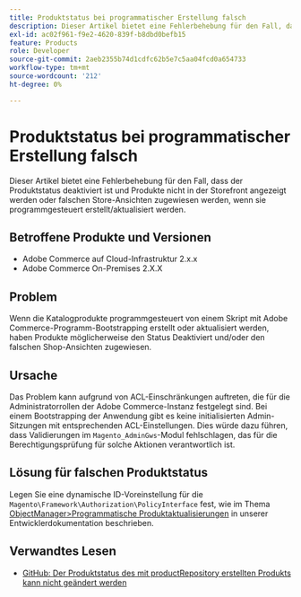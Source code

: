 ```yaml
---
title: Produktstatus bei programmatischer Erstellung falsch
description: Dieser Artikel bietet eine Fehlerbehebung für den Fall, dass der Produktstatus deaktiviert ist und Produkte nicht in der Storefront angezeigt werden oder falschen Store-Ansichten zugewiesen werden, wenn sie programmgesteuert erstellt/aktualisiert werden.
exl-id: ac02f961-f9e2-4620-839f-b8dbd0befb15
feature: Products
role: Developer
source-git-commit: 2aeb2355b74d1cdfc62b5e7c5aa04fcd0a654733
workflow-type: tm+mt
source-wordcount: '212'
ht-degree: 0%

---
```


# Produktstatus bei programmatischer Erstellung falsch

Dieser Artikel bietet eine Fehlerbehebung für den Fall, dass der Produktstatus deaktiviert ist und Produkte nicht in der Storefront angezeigt werden oder falschen Store-Ansichten zugewiesen werden, wenn sie programmgesteuert erstellt/aktualisiert werden.

## Betroffene Produkte und Versionen

* Adobe Commerce auf Cloud-Infrastruktur 2.x.x
* Adobe Commerce On-Premises 2.X.X

## Problem

Wenn die Katalogprodukte programmgesteuert von einem Skript mit Adobe Commerce-Programm-Bootstrapping erstellt oder aktualisiert werden, haben Produkte möglicherweise den Status Deaktiviert und/oder den falschen Shop-Ansichten zugewiesen.

## Ursache

Das Problem kann aufgrund von ACL-Einschränkungen auftreten, die für die Administratorrollen der Adobe Commerce-Instanz festgelegt sind. Bei einem Bootstrapping der Anwendung gibt es keine initialisierten Admin-Sitzungen mit entsprechenden ACL-Einstellungen. Dies würde dazu führen, dass Validierungen im `Magento_AdminGws`-Modul fehlschlagen, das für die Berechtigungsprüfung für solche Aktionen verantwortlich ist.

## Lösung für falschen Produktstatus

Legen Sie eine dynamische ID-Voreinstellung für die `Magento\Framework\Authorization\PolicyInterface` fest, wie im Thema [ObjectManager>Programmatische Produktaktualisierungen](https://developer.adobe.com/commerce/php/development/components/object-manager/) in unserer Entwicklerdokumentation beschrieben.

## Verwandtes Lesen

* [GitHub: Der Produktstatus des mit productRepository erstellten Produkts kann nicht geändert werden](https://github.com/magento/magento2/issues/5664)
